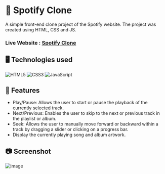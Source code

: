 # 🎵 Spotify Clone

A simple front-end clone project of the Spotify website. The project was created using HTML, CSS and JS.


### Live Website : [Spotify Clone](https://spotifywebsiteclone.freewebhostmost.com/)


## 🖥️ Technologies used

<div align="left">
<img alt="HTML5" src="https://img.shields.io/badge/html5-%23E34F26.svg?style=for-the-badge&logo=html5&logoColor=white"/>
<img alt="CSS3" src="https://img.shields.io/badge/css3-%231572B6.svg?style=for-the-badge&logo=css3&logoColor=white"/> 
<img alt="JavaScript" src="https://img.shields.io/badge/javascript-%23323330.svg?style=for-the-badge&logo=javascript&logoColor=%23F7DF1E"/>
</div>



## 🚀 Features

- Play/Pause: Allows the user to start or pause the playback of the currently selected track.
- Next/Previous: Enables the user to skip to the next or previous track in the playlist or album.
- Seek: Allows the user to manually move forward or backward within a track by dragging a slider or clicking on a progress bar.
- Display the currently playing song and album artwork.


## 📷 Screenshot

![image](https://i.imgur.com/DnHaNGw.png)


